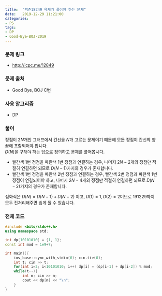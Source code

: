 ```yaml
---
title:  "백준18249 욱제가 풀어야 하는 문제"
date:   2019-12-29 11:21:00
categories:
- PS
tags:
- DP
- Good-Bye-BOJ-2019
---
```


### 문제 링크
* http://icpc.me/12849

### 문제 출처
* Good Bye, BOJ C번

### 사용 알고리즘
* DP

### 풀이
정점이 $2N$개인 그래프에서 간선을 $N$개 고르는 문제이기 때문에 모든 정점이 간선의 양 끝에 포함되어야 합니다.<br>
$D(N)$을 구해야 하는 답으로 정의하고 문제를 풀어봅시다.

* 빨간색 1번 정점을 파란색 1번 정점과 연결하는 경우, 나머지 $2N-2$개의 정점만 적절히 연결하면 되므로 $D(N-1)$가지의 경우가 존재합니다.
* 빨간색 1번 정점을 파란색 2번 정점과 연결하는 경우, 빨간색 2번 정점과 파란색 1번 정점이 연결되어야 하고, 나머지 $2N-4$개의 정점만 적절히 연결하면 되므로 $D(N-2)$가지의 경우가 존재합니다.

점화식은 $D(N) = D(N-1) + D(N-2)$ 이고, $D(1) = 1, D(2) = 2$이므로 191229까지 모두 전처리해주면 쉽게 풀 수 있습니다.

### 전체 코드
```cpp
#include <bits/stdc++.h>
using namespace std;

int dp[10101010] = {1, 1};
const int mod = 1e9+7;

int main(){
    ios_base::sync_with_stdio(0); cin.tie(0);
    int t; cin >> t;
    for(int i=2; i<10101010; i++) dp[i] = (dp[i-1] + dp[i-2]) % mod;
    while(t--){
        int n; cin >> n;
        cout << dp[n] << "\n";
    }
}
```
